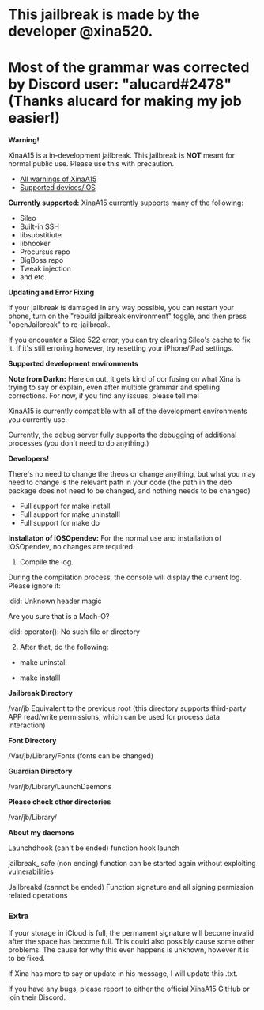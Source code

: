 # **This jailbreak is made by the developer @xina520.** 
# Most of the grammar was corrected by Discord user: "alucard#2478" (Thanks alucard for making my job easier!)

**Warning!**

XinaA15 is a in-development jailbreak. This jailbreak is **NOT** meant for normal public use. Please use this with precaution.
- [All warnings of XinaA15](https://github.com/NotDarkn/XinaA15/blob/main/WARNINGS.md)
- [Supported devices/iOS](https://github.com/NotDarkn/XinaA15/blob/main/SUPPORTED.md)

**Currently supported:**
XinaA15 currently supports many of the following:
- Sileo
- Built-in SSH 
- libsubstitiute
- libhooker
- Procursus repo
- BigBoss repo
- Tweak injection
- and etc.

**Updating and Error Fixing**

If your jailbreak is damaged in any way possible, you can restart your phone, turn on the "rebuild jailbreak environment" toggle, and then press "openJailbreak" to re-jailbreak.

If you encounter a Sileo 522 error, you can try clearing Sileo's cache to fix it. If it's still erroring however, try resetting your iPhone/iPad settings.

**Supported development environments**

**Note from Darkn:** Here on out, it gets kind of confusing on what Xina is trying to say or explain, even after multiple grammar and spelling corrections. For now, if you find any issues, please tell me!

XinaA15 is currently compatible with all of the development environments you currently use.

Currently, the debug server fully supports the debugging of additional processes (you don't need to do anything.)

**Developers!**

There's no need to change the theos or change anything, but what you may need to change is the relevant path in your code (the path in the deb package does not need to be changed, and nothing needs to be changed)

- Full support for make install
- Full support for make uninstalll
- Full support for make do

**Installaton of iOSOpendev:**
For the normal use and installation of iOSOpendev, no changes are required.

1. Compile the log. 

During the compilation process, the console will display the current log. Please ignore it:

ldid: Unknown header magic

Are you sure that is a Mach-O?

ldid: operator(): No such file or directory

2. After that, do the following:

- make uninstall

- make installl

**Jailbreak Directory**

/var/jb
Equivalent to the previous root (this directory supports third-party APP read/write permissions, which can be used for process data interaction)

**Font Directory**

/Var/jb/Library/Fonts (fonts can be changed)

**Guardian Directory**

/var/jb/Library/LaunchDaemons

**Please check other directories**

/var/jb/Library/

**About my daemons**

Launchdhook (can't be ended) function hook launch

jailbreak_ safe (non ending) function can be started again without exploiting vulnerabilities

Jailbreakd (cannot be ended) Function signature and all signing permission related operations

### **Extra**

If your storage in iCloud is full, the permanent signature will become invalid after the space has become full. This could also possibly cause some other problems. The cause for why this even happens is unknown, however it is to be fixed.

If Xina has more to say or update in his message, I will update this .txt.

If you have any bugs, please report to either the official XinaA15 GitHub or join their Discord.
